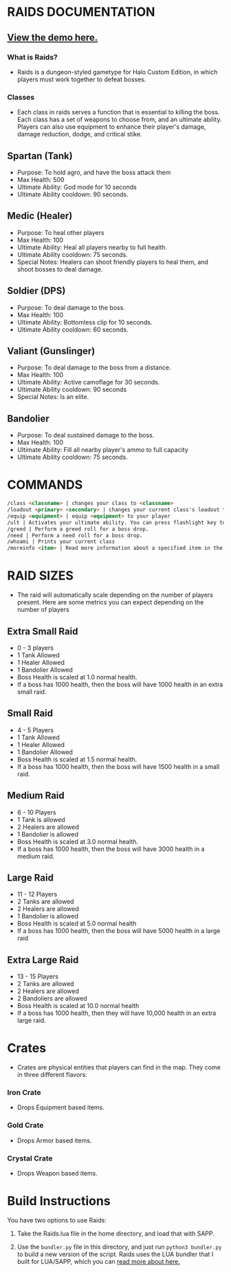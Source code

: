 # RAIDS DOCUMENTATION

## [View the demo here.](https://www.youtube.com/watch?v=7gZx3zZMhaY)

### What is Raids?

- Raids is a dungeon-styled gametype for Halo Custom Edition, in which players must work together to defeat bosses.

### Classes

- Each class in raids serves a function that is essential to killing the boss. Each class has a set of weapons to choose from, and an ultimate ability. Players can also use equipment to enhance their player's damage, damage reduction, dodge, and critical stike.

## Spartan (Tank)

- Purpose: To hold agro, and have the boss attack them
- Max Health: 500
- Ultimate Ability: God mode for 10 seconds
- Ultimate Ability cooldown: 90 seconds.

## Medic (Healer)

- Purpose: To heal other players
- Max Health: 100
- Ultimate Ability: Heal all players nearby to full health.
- Ultimate Ability cooldown: 75 seconds.
- Special Notes: Healers can shoot friendly players to heal them, and shoot bosses to deal damage.

## Soldier (DPS)

- Purpose: To deal damage to the boss.
- Max Health: 100
- Ultimate Ability: Bottomless clip for 10 seconds.
- Ultimate Ability cooldown: 60 seconds.

## Valiant (Gunslinger)

- Purpose: To deal damage to the boss from a distance.
- Max Health: 100
- Ultimate Ability: Active camoflage for 30 seconds.
- Ultimate Ability cooldown: 90 seconds
- Special Notes: Is an elite.

## Bandolier

- Purpose: To deal sustained damage to the boss.
- Max Health: 100
- Ultimate Ability: Fill all nearby player's ammo to full capacity
- Ultimate Ability cooldown: 75 seconds.

# COMMANDS

```md
/class <classname> | changes your class to <classname>
/loadout <primary> <secondary> | changes your current class's loadout to <primary> and <secondary>
/equip <equipment> | equip <equipment> to your player
/ult | Activates your ultimate ability. You can press flashlight key to activate this now!
/greed | Perform a greed roll for a boss drop.
/need | Perform a need roll for a boss drop.
/whoami | Prints your current class
/moreinfo <item> | Read more information about a specified item in the mod
```

# RAID SIZES

- The raid will automatically scale depending on the number of players present. Here are some metrics you can expect depending on the number of players

## Extra Small Raid

- 0 - 3 players
- 1 Tank Allowed
- 1 Healer Allowed
- 1 Bandolier Allowed
- Boss Health is scaled at 1.0 normal health.
- If a boss has 1000 health, then the boss will have 1000 health in an extra small raid.

## Small Raid

- 4 - 5 Players
- 1 Tank Allowed
- 1 Healer Allowed
- 1 Bandolier Allowed
- Boss Health is scaled at 1.5 normal health.
- If a boss has 1000 health, then the boss will have 1500 health in a small raid.

## Medium Raid

- 6 - 10 Players
- 1 Tank is allowed
- 2 Healers are allowed
- 1 Bandolier is allowed
- Boss Health is scaled at 3.0 normal health.
- If a boss has 1000 health, then the boss will have 3000 health in a medium raid.

## Large Raid

- 11 - 12 Players
- 2 Tanks are allowed
- 2 Healers are allowed
- 1 Bandolier is allowed
- Boss Health is scaled at 5.0 normal health
- If a boss has 1000 health, then the boss will have 5000 health in a large raid

## Extra Large Raid

- 13 - 15 Players
- 2 Tanks are allowed
- 2 Healers are allowed
- 2 Bandoliers are allowed
- Boss Health is scaled at 10.0 normal health
- If a boss has 1000 health, then they will have 10,000 health in an extra large raid.

# Crates

- Crates are physical entities that players can find in the map. They come in three different flavors:

### Iron Crate

- Drops Equipment based items.

### Gold Crate

- Drops Armor based items.

### Crystal Crate

- Drops Weapon based items.

# Build Instructions

You have two options to use Raids:

1. Take the Raids.lua file in the home directory, and load that with SAPP.

2. Use the `bundler.py` file in this directory, and just run `python3 bundler.py` to build a new version of the script. Raids uses the LUA bundler that I built for LUA/SAPP, which you can [read more about here.](https://github.com/Nickzster/Lua-Bundler-For-SAPP)
